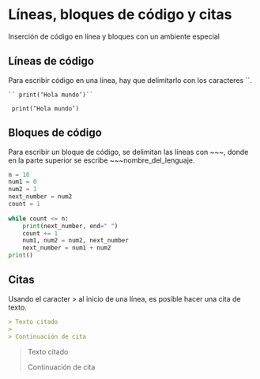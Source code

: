 # Líneas, bloques de código y citas
Inserción de código en línea y bloques con un ambiente especial

## Líneas de código
Para escribir código en una línea, hay que delimitarlo con los caracteres ``\.

~~~
`` print(‘Hola mundo’)``
~~~
`` print(‘Hola mundo’)``

## Bloques de código
Para escribir un bloque de código, se delimitan las líneas con ~~~, donde en la parte superior se escribe ~~~nombre_del_lenguaje.

~~~python
n = 10
num1 = 0
num2 = 1
next_number = num2 
count = 1
 
while count <= n:
    print(next_number, end=" ")
    count += 1
    num1, num2 = num2, next_number
    next_number = num1 + num2
print()
~~~

## Citas
Usando el caracter > al inicio de una línea, es posible hacer una cita de texto.

~~~markdown
> Texto citado
>
> Continuación de cita
~~~

> Texto citado
> 
> Continuación de cita